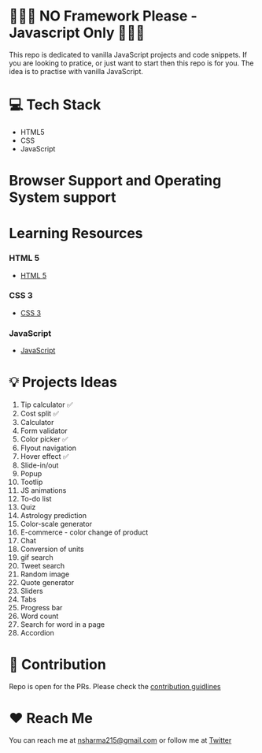 # 🙅🏻‍♀️ NO Framework Please - Javascript Only 👩🏽‍💻

This repo is dedicated to vanilla JavaScript projects and code snippets. If you are looking to pratice, or just want to start then this repo is for you. The idea is to practise with vanilla JavaScript.

# 💻 Tech Stack

- HTML5
- CSS
- JavaScript

# Browser Support and Operating System support

# Learning Resources

### HTML 5

- [HTML 5]()

### CSS 3

- [CSS 3]()

### JavaScript

- [JavaScript]()

# 💡 Projects Ideas

1.  Tip calculator ✅
2.  Cost split ✅
3.  Calculator
4.  Form validator
5.  Color picker ✅
6.  Flyout navigation
7.  Hover effect ✅
8.  Slide-in/out
9.  Popup
10. Tootlip
11. JS animations
12. To-do list
13. Quiz
14. Astrology prediction
15. Color-scale generator
16. E-commerce - color change of product
17. Chat
18. Conversion of units
19. gif search
20. Tweet search
21. Random image
22. Quote generator
23. Sliders
24. Tabs
25. Progress bar
26. Word count
27. Search for word in a page
28. Accordion

# 🤝 Contribution

Repo is open for the PRs. Please check the [contribution guidlines](https://github.com/Neha/javascript-projects/blob/master/CONTRIBUTION.md)

# ❤️ Reach Me

You can reach me at nsharma215@gmail.com or follow me at [Twitter](https://twitter.com/hellonehha)
